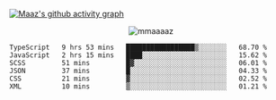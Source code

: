 [![Maaz's github activity graph](https://activity-graph.herokuapp.com/graph?username=mmaaaaz&bg_color=000000&color=ffffff&line=0000ff&point=00cece&area=true&hide_border=true)](https://github.com/ashutosh00710/github-readme-activity-graph)

<p align="center"> <img src="https://komarev.com/ghpvc/?username=mmaaaaz&label=PROFILE+VIEWS&color=22223b&style=for-the-badge" alt="mmaaaaz" /> </p>


<!--START_SECTION:waka-->

```text
TypeScript   9 hrs 53 mins   █████████████████▒░░░░░░░   68.70 %
JavaScript   2 hrs 15 mins   ████░░░░░░░░░░░░░░░░░░░░░   15.62 %
SCSS         51 mins         █▓░░░░░░░░░░░░░░░░░░░░░░░   06.01 %
JSON         37 mins         █░░░░░░░░░░░░░░░░░░░░░░░░   04.33 %
CSS          21 mins         ▓░░░░░░░░░░░░░░░░░░░░░░░░   02.52 %
XML          10 mins         ▒░░░░░░░░░░░░░░░░░░░░░░░░   01.21 %
```

<!--END_SECTION:waka-->
